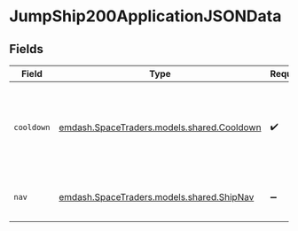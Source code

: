 # JumpShip200ApplicationJSONData


## Fields

| Field                                                                          | Type                                                                           | Required                                                                       | Description                                                                    |
| ------------------------------------------------------------------------------ | ------------------------------------------------------------------------------ | ------------------------------------------------------------------------------ | ------------------------------------------------------------------------------ |
| `cooldown`                                                                     | [emdash.SpaceTraders.models.shared.Cooldown](../../models/shared/Cooldown.md)  | :heavy_check_mark:                                                             | A cooldown is a period of time in which a ship cannot perform certain actions. |
| `nav`                                                                          | [emdash.SpaceTraders.models.shared.ShipNav](../../models/shared/ShipNav.md)    | :heavy_minus_sign:                                                             | The navigation information of the ship.                                        |